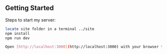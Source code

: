 ## Getting Started

Steps to start my server:

```bash
locate site folder in a terminal ../site
npm install
npm run dev

Open [http://localhost:3000](http://localhost:3000) with your browser to see the result.